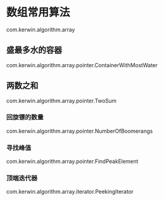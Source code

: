 # 数组常用算法
com.kerwin.algorithm.array 
## 盛最多水的容器
com.kerwin.algorithm.array.pointer.ContainerWithMostWater
## 两数之和
com.kerwin.algorithm.array.pointer.TwoSum
### 回旋镖的数量
com.kerwin.algorithm.array.pointer.NumberOfBoomerangs
### 寻找峰值
com.kerwin.algorithm.array.pointer.FindPeakElement
### 顶端迭代器
com.kerwin.algorithm.array.iterator.PeekingIterator
